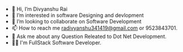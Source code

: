 - 👋 Hi, I’m Divyanshu Rai
- 👀 I’m interested in software Designing and devlopment 
- 💞️ I’m looking to collaborate on Software Development
- 📫 How to reach me radivyanshu341419@gmail.com or 9523843701.
- 💬 Ask me about any Question Releated to Dot Net Development.
- 🧑‍💻 I'm FullStack Software Developer.
